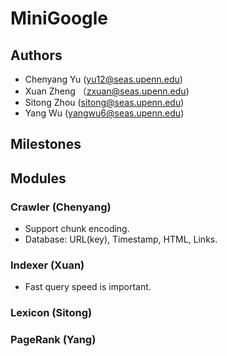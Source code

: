 # MiniGoogle

## Authors
* 	Chenyang Yu (yu12@seas.upenn.edu)
* 	Xuan Zheng （zxuan@seas.upenn.edu)
* 	Sitong Zhou (sitong@seas.upenn.edu)
* 	Yang Wu (yangwu6@seas.upenn.edu)

## Milestones

## Modules
### Crawler (Chenyang)
* 	Support chunk encoding.
* 	Database: URL(key), Timestamp, HTML, Links.

### Indexer (Xuan)
*	Fast query speed is important.

### Lexicon (Sitong)

### PageRank (Yang)